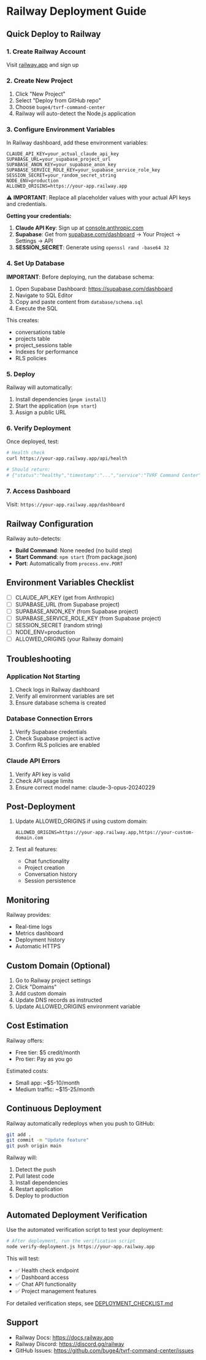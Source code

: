 # Railway Deployment Guide

## Quick Deploy to Railway

### 1. Create Railway Account
Visit [railway.app](https://railway.app) and sign up

### 2. Create New Project
1. Click "New Project"
2. Select "Deploy from GitHub repo"
3. Choose `buge4/tvrf-command-center`
4. Railway will auto-detect the Node.js application

### 3. Configure Environment Variables

In Railway dashboard, add these environment variables:

```
CLAUDE_API_KEY=your_actual_claude_api_key
SUPABASE_URL=your_supabase_project_url
SUPABASE_ANON_KEY=your_supabase_anon_key
SUPABASE_SERVICE_ROLE_KEY=your_supabase_service_role_key
SESSION_SECRET=your_random_secret_string
NODE_ENV=production
ALLOWED_ORIGINS=https://your-app.railway.app
```

⚠️ **IMPORTANT**: Replace all placeholder values with your actual API keys and credentials.

**Getting your credentials:**

1. **Claude API Key**: Sign up at [console.anthropic.com](https://console.anthropic.com/)
2. **Supabase**: Get from [supabase.com/dashboard](https://supabase.com/dashboard) → Your Project → Settings → API
3. **SESSION_SECRET**: Generate using `openssl rand -base64 32`

### 4. Set Up Database

**IMPORTANT**: Before deploying, run the database schema:

1. Open Supabase Dashboard: https://supabase.com/dashboard
2. Navigate to SQL Editor
3. Copy and paste content from `database/schema.sql`
4. Execute the SQL

This creates:
- conversations table
- projects table  
- project_sessions table
- Indexes for performance
- RLS policies

### 5. Deploy

Railway will automatically:
1. Install dependencies (`pnpm install`)
2. Start the application (`npm start`)
3. Assign a public URL

### 6. Verify Deployment

Once deployed, test:

```bash
# Health check
curl https://your-app.railway.app/api/health

# Should return:
# {"status":"healthy","timestamp":"...","service":"TVRF Command Center"}
```

### 7. Access Dashboard

Visit: `https://your-app.railway.app/dashboard`

## Railway Configuration

Railway auto-detects:
- **Build Command**: None needed (no build step)
- **Start Command**: `npm start` (from package.json)
- **Port**: Automatically from `process.env.PORT`

## Environment Variables Checklist

- [ ] CLAUDE_API_KEY (get from Anthropic)
- [ ] SUPABASE_URL (from Supabase project)
- [ ] SUPABASE_ANON_KEY (from Supabase project)
- [ ] SUPABASE_SERVICE_ROLE_KEY (from Supabase project)
- [ ] SESSION_SECRET (random string)
- [ ] NODE_ENV=production
- [ ] ALLOWED_ORIGINS (your Railway domain)

## Troubleshooting

### Application Not Starting

1. Check logs in Railway dashboard
2. Verify all environment variables are set
3. Ensure database schema is created

### Database Connection Errors

1. Verify Supabase credentials
2. Check Supabase project is active
3. Confirm RLS policies are enabled

### Claude API Errors

1. Verify API key is valid
2. Check API usage limits
3. Ensure correct model name: claude-3-opus-20240229

## Post-Deployment

1. Update ALLOWED_ORIGINS if using custom domain:
   ```
   ALLOWED_ORIGINS=https://your-app.railway.app,https://your-custom-domain.com
   ```

2. Test all features:
   - Chat functionality
   - Project creation
   - Conversation history
   - Session persistence

## Monitoring

Railway provides:
- Real-time logs
- Metrics dashboard
- Deployment history
- Automatic HTTPS

## Custom Domain (Optional)

1. Go to Railway project settings
2. Click "Domains"
3. Add custom domain
4. Update DNS records as instructed
5. Update ALLOWED_ORIGINS environment variable

## Cost Estimation

Railway offers:
- Free tier: $5 credit/month
- Pro tier: Pay as you go

Estimated costs:
- Small app: ~$5-10/month
- Medium traffic: ~$15-25/month

## Continuous Deployment

Railway automatically redeploys when you push to GitHub:

```bash
git add .
git commit -m "Update feature"
git push origin main
```

Railway will:
1. Detect the push
2. Pull latest code
3. Install dependencies
4. Restart application
5. Deploy to production

## Automated Deployment Verification

Use the automated verification script to test your deployment:

```bash
# After deployment, run the verification script
node verify-deployment.js https://your-app.railway.app
```

This will test:
- ✅ Health check endpoint
- ✅ Dashboard access
- ✅ Chat API functionality
- ✅ Project management features

For detailed verification steps, see [DEPLOYMENT_CHECKLIST.md](./DEPLOYMENT_CHECKLIST.md)

## Support

- Railway Docs: https://docs.railway.app
- Railway Discord: https://discord.gg/railway
- GitHub Issues: https://github.com/buge4/tvrf-command-center/issues

